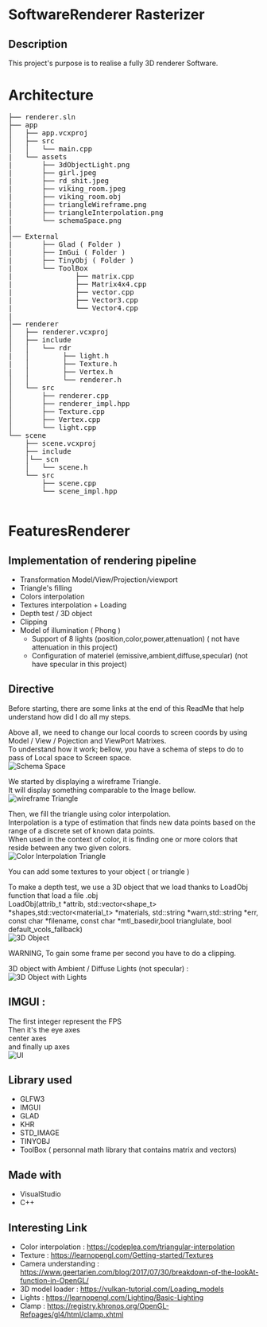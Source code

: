 SoftwareRenderer Rasterizer    
===============   


Description      
------------      

This project's purpose is to realise a fully 3D renderer Software.    


# Architecture    
<pre>
├── renderer.sln   
├── app   
│   ├── app.vcxproj   
│   ├── src   
│   │   └── main.cpp   
|   └── assets
|       ├── 3dObjectLight.png
|       ├── girl.jpeg
|       ├── rd_shit.jpeg
|       ├── viking_room.jpeg
|       ├── viking_room.obj
|       ├── triangleWireframe.png
|       ├── triangleInterpolation.png
|       └── schemaSpace.png
|       
│── External  
|       ├── Glad ( Folder )
|       ├── ImGui ( Folder )
|       ├── TinyObj ( Folder )
|       └── ToolBox
|               ├── matrix.cpp
|               ├── Matrix4x4.cpp
|               ├── vector.cpp
|               ├── Vector3.cpp
|               └── Vector4.cpp
|       
│── renderer   
│   ├── renderer.vcxproj   
│   ├── include   
│   │   └── rdr   
|   │        ├── light.h
|   │        ├── Texture.h
|   │        ├── Vertex.h
│   │        └── renderer.h   
│   └── src   
│       ├── renderer.cpp   
│       ├── renderer_impl.hpp   
│       ├── Texture.cpp
│       ├── Vertex.cpp
│       └── light.cpp 
└── scene   
    ├── scene.vcxproj   
    ├── include   
    │└── scn   
    │   └── scene.h   
    └── src   
        ├── scene.cpp   
        └── scene_impl.hpp   
 
</pre>
# FeaturesRenderer    

## Implementation of rendering pipeline        

- Transformation Model/View/Projection/viewport   
- Triangle's filling      
- Colors interpolation   
- Textures interpolation + Loading    
- Depth test / 3D object    
- Clipping
- Model of illumination ( Phong )    
    - Support of 8 lights (position,color,power,attenuation) ( not have attenuation in this project)    
    - Configuration of materiel (emissive,ambient,diffuse,specular) (not have specular in this project)    


## Directive     

Before starting, there are some links at the end of this ReadMe that help understand how did I do all my steps.         
    
Above all, we need to change our local coords to screen coords by using Model / View / Pojection and ViewPort Matrixes.         
To understand how it work; bellow, you have a schema of steps to do to pass of Local space to Screen space.         
![Schema Space](./app/assets/schemaSpace.png)         
   
We started by displaying a wireframe Triangle.      
It will display something comparable to the Image bellow.      
![wireframe Triangle](./app/assets/triangleWireframe.png)      
      
Then, we fill the triangle using color interpolation.         
Interpolation is a type of estimation that finds new data points based on the range of a discrete set of known data points.           
When used in the context of color, it is finding one or more colors that reside between any two given colors.         
![Color Interpolation Triangle](./app/assets/triangleInterpolation.png)      

You can add some textures to your object ( or triangle )              

To make a depth test, we use a 3D object that we load thanks to LoadObj function that load a file .obj        
LoadObj(attrib_t *attrib, std::vector<shape_t> *shapes,std::vector<material_t> *materials, std::string *warn,std::string *err, const char *filename, const char *mtl_basedir,bool trianglulate, bool default_vcols_fallback)            
![3D Object](./app/assets/3dObject.png)      

WARNING, To gain some frame per second you have to do a clipping.   

3D object with Ambient / Diffuse Lights (not specular) :      
![3D Object with Lights](./app/assets/3dObjectLight.png)     


## IMGUI :        
The first integer represent the FPS      
Then it's the eye axes       
center axes           
and finally up axes      
![UI](./app/assets/ui.png)      


Library used 
-------------

- GLFW3     
- IMGUI      
- GLAD      
- KHR    
- STD_IMAGE        
- TINYOBJ      
- ToolBox ( personnal math library that contains matrix and vectors)     


Made with    
------------    
- VisualStudio   
- C++  

Interesting Link  
----------------   

- Color interpolation : https://codeplea.com/triangular-interpolation      
- Texture : https://learnopengl.com/Getting-started/Textures        
- Camera understanding : https://www.geertarien.com/blog/2017/07/30/breakdown-of-the-lookAt-function-in-OpenGL/       
- 3D model loader : https://vulkan-tutorial.com/Loading_models  
- Lights : https://learnopengl.com/Lighting/Basic-Lighting    
- Clamp : https://registry.khronos.org/OpenGL-Refpages/gl4/html/clamp.xhtml   








